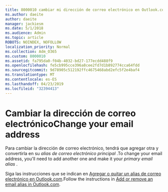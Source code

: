 ```yaml
---
title: 8000010 cambiar mi dirección de correo electrónico en Outlook.com
ms.author: daeite
author: daeite
manager: jackiesm
ms.date: 5/1/2018
ms.audience: Admin
ms.topic: article
ROBOTS: NOINDEX, NOFOLLOW
localization_priority: Normal
ms.collection: Adm_O365
ms.custom: 8000010
ms.assetid: fa795da0-f04b-4032-bd27-177ecdd488f9
ms.openlocfilehash: fe5cb995cce396a8cee2fd7d1b892774cca64fdd
ms.sourcegitcommit: 9d78905c512192ffc4675468abd2efc5f2e4baf4
ms.translationtype: MT
ms.contentlocale: es-ES
ms.lasthandoff: 04/23/2019
ms.locfileid: "32394413"
---
```

# <a name="change-your-email-address"></a><span data-ttu-id="beeec-102">Cambiar la dirección de correo electrónico</span><span class="sxs-lookup"><span data-stu-id="beeec-102">Change your email address</span></span>

<span data-ttu-id="beeec-103">Para cambiar la dirección de correo electrónico, tendrá que agregar otra y convertirla en su *alias de correo electrónico principal* .</span><span class="sxs-lookup"><span data-stu-id="beeec-103">To change your email address, you'll need to add another one and make it your  *primary email alias*  .</span></span> 
  
<span data-ttu-id="beeec-104">Siga las instrucciones que se indican en [Agregar o quitar un alias de correo electrónico en Outlook.com](https://go.microsoft.com/fwlink/p/?linkid=873115).</span><span class="sxs-lookup"><span data-stu-id="beeec-104">Follow the instructions in [Add or remove an email alias in Outlook.com](https://go.microsoft.com/fwlink/p/?linkid=873115).</span></span>
  

